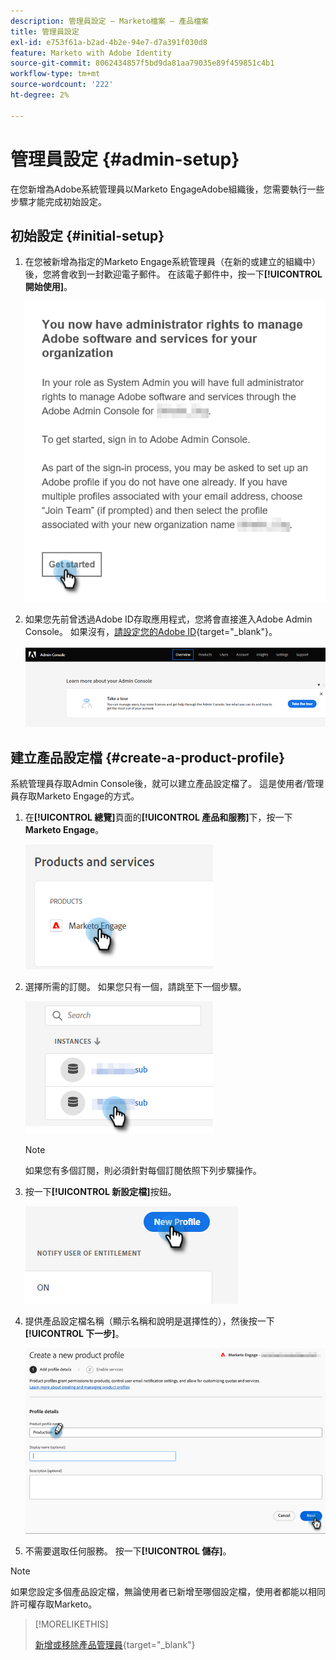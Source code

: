 ```yaml
---
description: 管理員設定 — Marketo檔案 — 產品檔案
title: 管理員設定
exl-id: e753f61a-b2ad-4b2e-94e7-d7a391f030d8
feature: Marketo with Adobe Identity
source-git-commit: 8062434857f5bd9da81aa79035e89f459851c4b1
workflow-type: tm+mt
source-wordcount: '222'
ht-degree: 2%

---
```


# 管理員設定 {#admin-setup}

在您新增為Adobe系統管理員以Marketo EngageAdobe組織後，您需要執行一些步驟才能完成初始設定。

## 初始設定 {#initial-setup}

1. 在您被新增為指定的Marketo Engage系統管理員（在新的或建立的組織中）後，您將會收到一封歡迎電子郵件。 在該電子郵件中，按一下&#x200B;**[!UICONTROL 開始使用]**。

   ![](assets/admin-setup-1.png)

1. 如果您先前曾透過Adobe ID存取應用程式，您將會直接進入Adobe Admin Console。 如果沒有，[請設定您的Adobe ID](https://helpx.adobe.com/tw/manage-account/using/create-update-adobe-id.html){target="_blank"}。

   ![](assets/admin-setup-2.png)

## 建立產品設定檔 {#create-a-product-profile}

系統管理員存取Admin Console後，就可以建立產品設定檔了。 這是使用者/管理員存取Marketo Engage的方式。

1. 在&#x200B;**[!UICONTROL 總覽]**&#x200B;頁面的&#x200B;**[!UICONTROL 產品和服務]**&#x200B;下，按一下&#x200B;**Marketo Engage**。

   ![](assets/admin-setup-3.png)

1. 選擇所需的訂閱。 如果您只有一個，請跳至下一個步驟。

   ![](assets/admin-setup-4.png)

   >[!NOTE]
   >
   >如果您有多個訂閱，則必須針對每個訂閱依照下列步驟操作。

1. 按一下&#x200B;**[!UICONTROL 新設定檔]**&#x200B;按鈕。

   ![](assets/admin-setup-5.png)

1. 提供產品設定檔名稱（顯示名稱和說明是選擇性的），然後按一下&#x200B;**[!UICONTROL 下一步]**。

   ![](assets/admin-setup-6.png)

1. 不需要選取任何服務。 按一下&#x200B;**[!UICONTROL 儲存]**。

>[!NOTE]
>
>如果您設定多個產品設定檔，無論使用者已新增至哪個設定檔，使用者都能以相同許可權存取Marketo。

>[!MORELIKETHIS]
>
>[新增或移除產品管理員](/help/marketo/product-docs/administration/marketo-with-adobe-identity/add-or-remove-a-product-admin.md){target="_blank"}
